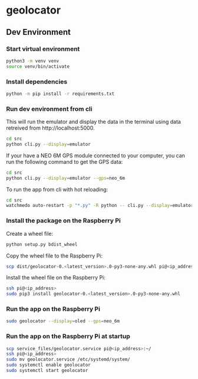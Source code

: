 # geolocator


## Dev Environment

### Start virtual environment
```bash
python3 -m venv venv
source venv/bin/activate
```

### Install dependencies
```bash
python -m pip install -r requirements.txt
```

### Run dev environment from cli

This will run the emulator and display the data in the terminal using data retreived from http://localhost:5000.
```bash
cd src
python cli.py --display=emulator
```

If your have a NEO 6M GPS module connected to your computer, you can run the following command to get the GPS data:
```bash
cd src
python cli.py --display=emulator --gps=neo_6m
```

To run the app from cli with hot reloading:
```bash
cd src
watchmedo auto-restart -p "*.py" -R python -- cli.py --display=emulator --gps=neo_6m
```

### Install the package on the Raspberry Pi

Create a wheel file:
```bash
python setup.py bdist_wheel
```

Copy the wheel file to the Raspberry Pi:
```bash
scp dist/geolocator-0.<latest_version>.0-py3-none-any.whl pi@<ip_address>:~/
```

Install the wheel file on the Raspberry Pi:
```bash
ssh pi@<ip_address>
sudo pip3 install geolocator-0.<latest_version>.0-py3-none-any.whl
```

### Run the app on the Raspberry Pi

```bash
sudo geolocator --display=oled --gps=neo_6m
```

### Run the app on the Raspberry Pi at startup

```bash
scp service_files/geolocator.service pi@<ip_address>:~/
ssh pi@<ip_address>
sudo mv geolocator.service /etc/systemd/system/
sudo systemctl enable geolocator
sudo systemctl start geolocator
```

